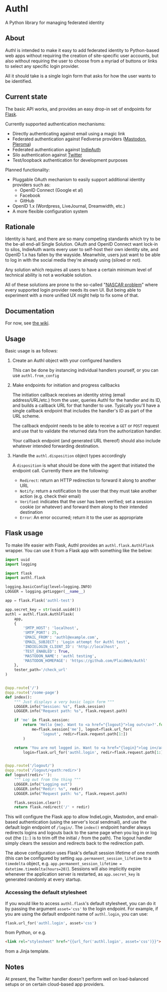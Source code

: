 # Authl
A Python library for managing federated identity

## About

Authl is intended to make it easy to add federated identity to Python-based web
apps without requiring the creation of site-specific user accounts, but also
without requiring the user to choose from a myriad of buttons or links to select
any specific login provider.

All it should take is a single login form that asks for how the user wants to be
identified.

## Current state

The basic API works, and provides an easy drop-in set of endpoints for
[Flask](http://flask.pocoo.org).

Currently supported authentication mechanisms:

* Directly authenticating against email using a magic link
* Federated authentication against Fediverse providers
    ([Mastodon](https://joinmastodon.org/), [Pleroma](https://pleroma.social))
* Federated authentication against [IndieAuth](https://indieauth.net/)
* Silo authentication against [Twitter](https://twitter.com/)
* Test/loopback authentication for development purposes

Planned functionality:

* Pluggable OAuth mechanism to easily support additional identity providers such as:
    * OpenID Connect (Google et al)
    * Facebook
    * GitHub
* OpenID 1.x (Wordpress, LiveJournal, Dreamwidth, etc.)
* A more flexible configuration system

## Rationale

Identity is hard, and there are so many competing standards which try to be the
be-all end-all Single Solution. OAuth and OpenID Connect want lock-in to silos,
IndieAuth wants every user to self-host their own identity site, and OpenID 1.x
has fallen by the wayside. Meanwhile, users just want to be able to log in with
the social media they're already using (siloed or not).

Any solution which requires all users to have a certain minimum level of
technical ability is not a workable solution.

All of these solutions are prone to the so-called "[NASCAR
problem](https://indieweb.org/NASCAR_problem)" where every supported login
provider needs its own UI. But being able to experiment with a more unified UX
might help to fix some of that.

## Documentation

For now, see [the wiki](https://github.com/PlaidWeb/Authl/wiki).

## Usage

Basic usage is as follows:

1. Create an Authl object with your configured handlers

    This can be done by instancing individual handlers yourself, or you can use
    `authl.from_config`

2. Make endpoints for initiation and progress callbacks

    The initiation callback receives an identity string (email address/URL/etc.)
    from the user, queries Authl for the handler and its ID, and builds a
    callback URL for that handler to use. Typically you'll have a single
    callback endpoint that includes the handler's ID as part of the URL scheme.

    The callback endpoint needs to be able to receive a `GET` or `POST` request
    and use that to validate the returned data from the authorization handler.

    Your callback endpoint (and generated URL thereof) should also include
    whatever intended forwarding destination.

3. Handle the `authl.disposition` object types accordingly

    A `disposition` is what should be done with the agent that initiated the
    endpoint call. Currently there are the following:

    * `Redirect`: return an HTTP redirection to forward it along to another URL
    * `Notify`: return a notification to the user that they must take another
      action (e.g. check their email)
    * `Verified`: indicates that the user has been verified; set a session
      cookie (or whatever) and forward them along to their intended destination
    * `Error`: An error occurred; return it to the user as appropriate

## Flask usage

To make life easier with Flask, Authl provides an `authl.flask.AuthlFlask`
wrapper. You can use it from a Flask app with something like the below:

```python
import uuid
import logging

import flask
import authl.flask

logging.basicConfig(level=logging.INFO)
LOGGER = logging.getLogger(__name__)

app = flask.Flask('authl-test')

app.secret_key = str(uuid.uuid4())
authl = authl.flask.AuthlFlask(
    app,
    {
        'SMTP_HOST': 'localhost',
        'SMTP_PORT': 25,
        'EMAIL_FROM': 'authl@example.com',
        'EMAIL_SUBJECT': 'Login attempt for Authl test',
        'INDIELOGIN_CLIENT_ID': 'http://localhost',
        'TEST_ENABLED': True,
        'MASTODON_NAME': 'authl testing',
        'MASTODON_HOMEPAGE': 'https://github.com/PlaidWeb/Authl'
    },
    tester_path='/check_url'
)


@app.route('/')
@app.route('/some-page')
def index():
    """ Just displays a very basic login form """
    LOGGER.info("Session: %s", flask.session)
    LOGGER.info("Request path: %s", flask.request.path)

    if 'me' in flask.session:
        return 'Hello {me}. Want to <a href="{logout}">log out</a>?'.format(
            me=flask.session['me'], logout=flask.url_for(
                'logout', redir=flask.request.path[1:])
        )

    return 'You are not logged in. Want to <a href="{login}">log in</a>?'.format(
        login=flask.url_for('authl.login', redir=flask.request.path[1:]))


@app.route('/logout/')
@app.route('/logout/<path:redir>')
def logout(redir=''):
    """ Log out from the thing """
    LOGGER.info("Logging out")
    LOGGER.info("Redir: %s", redir)
    LOGGER.info("Request path: %s", flask.request.path)

    flask.session.clear()
    return flask.redirect('/' + redir)
```

This will configure the Flask app to allow IndieLogin, Mastodon, and email-based
authentication (using the server's local sendmail), and use the default login
endpoint of `/login/`. The `index()` endpoint handler always redirects logins
and logouts back to the same page when you log in or log out (the `[1:]` is to
trim off the initial `/` from the path). The logout handler simply clears the
session and redirects back to the redirection path.

The above configuration uses Flask's default session lifetime of one month (this
can be configured by setting `app.permanent_session_lifetime` to a `timedelta`
object, e.g. `app.permanent_session_lifetime = datetime.timedelta(hours=20)`).
Sessions will also implicitly expire whenever the application server is
restarted, as `app.secret_key` is generated randomly at every startup.

### Accessing the default stylesheet

If you would like to access `authl.flask`'s default stylesheet, you can do it by
passing the argument `asset='css'` to the login endpoint. For example, if you
are using the default endpoint name of `authl.login`, you can use:

```python
flask.url_for('authl.login', asset='css')
```

from Python, or e.g.

```html
<link rel="stylesheet" href="{{url_for('authl.login', asset='css')}}">
```

from a Jinja template.

## Notes

At present, the Twitter handler doesn't perform well on load-balanced setups
or on certain cloud-based app providers.
